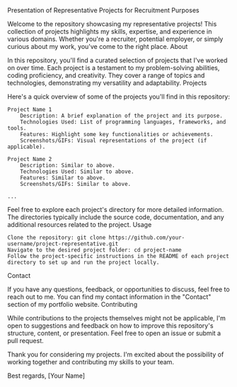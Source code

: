 Presentation of Representative Projects for Recruitment Purposes

Welcome to the repository showcasing my representative projects! This collection of projects highlights my skills, expertise, and experience in various domains. Whether you're a recruiter, potential employer, or simply curious about my work, you've come to the right place.
About

In this repository, you'll find a curated selection of projects that I've worked on over time. Each project is a testament to my problem-solving abilities, coding proficiency, and creativity. They cover a range of topics and technologies, demonstrating my versatility and adaptability.
Projects

Here's a quick overview of some of the projects you'll find in this repository:

    Project Name 1
        Description: A brief explanation of the project and its purpose.
        Technologies Used: List of programming languages, frameworks, and tools.
        Features: Highlight some key functionalities or achievements.
        Screenshots/GIFs: Visual representations of the project (if applicable).

    Project Name 2
        Description: Similar to above.
        Technologies Used: Similar to above.
        Features: Similar to above.
        Screenshots/GIFs: Similar to above.

    ...

Feel free to explore each project's directory for more detailed information. The directories typically include the source code, documentation, and any additional resources related to the project.
Usage

    Clone the repository: git clone https://github.com/your-username/project-representative.git
    Navigate to the desired project folder: cd project-name
    Follow the project-specific instructions in the README of each project directory to set up and run the project locally.

Contact

If you have any questions, feedback, or opportunities to discuss, feel free to reach out to me. You can find my contact information in the "Contact" section of my portfolio website.
Contributing

While contributions to the projects themselves might not be applicable, I'm open to suggestions and feedback on how to improve this repository's structure, content, or presentation. Feel free to open an issue or submit a pull request.

Thank you for considering my projects. I'm excited about the possibility of working together and contributing my skills to your team.

Best regards,
[Your Name]
